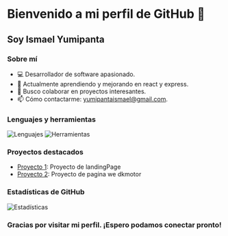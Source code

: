 
# Bienvenido a mi perfil de GitHub 👋

## Soy Ismael Yumipanta

### Sobre mí
- 💻 Desarrollador de software apasionado.
- 🌱 Actualmente aprendiendo y mejorando en react y express.
- 👯 Busco colaborar en proyectos interesantes.
- 📫 Cómo contactarme: yumipantaismael@gmail.com.

### Lenguajes y herramientas
![Lenguajes](https://img.shields.io/badge/Lenguajes-JavaScript%20%7C%20Python%20%7C%20Java-brightgreen)
![Herramientas](https://img.shields.io/badge/Herramientas-VSCode%20%7C%20Git%20%7C%20Docker-blue)

### Proyectos destacados
- [Proyecto 1](https://github.com/IsmaelYumi/LandingPage): Proyecto de landingPage
- [Proyecto 2](https://github.com/IsmaelYumi/DKMotor): Proyecto de pagina we dkmotor

### Estadísticas de GitHub
![Estadísticas](https://github-readme-stats.vercel.app/api?username=IsmaelYumi&show_icons=true&theme=radical)
### Gracias por visitar mi perfil. ¡Espero podamos conectar pronto!

